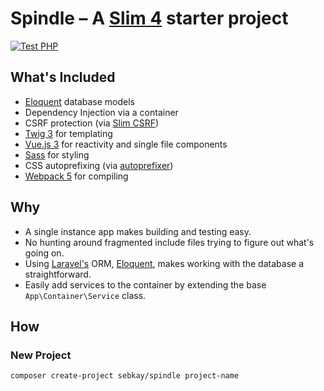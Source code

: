 # Spindle – A [Slim 4](https://www.slimframework.com/) starter project

[![Test PHP](https://github.com/SebKay/spindle/actions/workflows/test-php.yml/badge.svg)](https://github.com/SebKay/spindle/actions/workflows/test-php.yml)

## What's Included

- [Eloquent](https://laravel.com/docs/8.x/eloquent) database models
- Dependency Injection via a container
- CSRF protection (via [Slim CSRF](https://github.com/slimphp/Slim-Csrf))
- [Twig 3](https://twig.symfony.com/) for templating
- [Vue.js 3](https://v3.vuejs.org/) for reactivity and single file components
- [Sass](https://sass-lang.com/) for styling
- CSS autoprefixing (via [autoprefixer]())
- [Webpack 5](https://webpack.js.org/) for compiling

## Why

- A single instance app makes building and testing easy.
- No hunting around fragmented include files trying to figure out what's going on.
- Using [Laravel's](https://laravel.com/) ORM, [Eloquent](https://laravel.com/docs/8.x/eloquent), makes working with the database a straightforward.
- Easily add services to the container by extending the base `App\Container\Service` class.

## How

### New Project

```shell
composer create-project sebkay/spindle project-name
```
